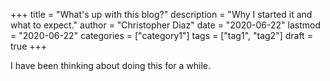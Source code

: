 +++
title = "What's up with this blog?"
description = "Why I started it and what to expect."
author = "Christopher Diaz"
date = "2020-06-22"
lastmod = "2020-06-22"
categories = ["category1"]
tags = ["tag1", "tag2"]
draft = true
+++

I have been thinking about doing this for a while.